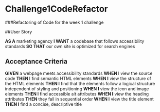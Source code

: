 # Challenge1CodeRefactor
###Refactoring of Code for the week 1 challenge

##User Story

**AS A** marketing agency
**I WANT** a codebase that follows accessibility standards
**SO THAT** our own site is optimized for search engines

## Acceptance Criteria

**GIVEN** a webpage meets accessibility standards
**WHEN I** view the source code
**THEN I** find semantic HTML elements
**WHEN I** view the structure of the HTML elements
**THEN I** find that the elements follow a logical structure independent of styling and positioning
**WHEN I** view the icon and image elements
**THEN I** find accessible alt attributes
**WHEN I** view the heading attributes
**THEN** they fall in sequential order
**WHEN I** view the title element
**THEN I** find a concise, descriptive title
